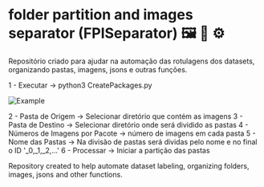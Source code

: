 # folder partition and images separator (FPISeparator) 🖼 📝 ⚙️
Repositório criado para ajudar na automação das rotulagens dos datasets, organizando pastas, imagens, jsons e outras funções. 

1 - Executar -> python3 CreatePackages.py

![Example](https://github.com/PhaellZX/Automation_Labeling_Python/assets/48337836/44581a5c-7f50-4e77-9e92-84e939492f39)

2 - Pasta de Origem -> Selecionar diretório que contém as imagens
3 - Pasta de Destino -> Selecionar diretório onde será dividido as pastas 
4 - Números de Imagens por Pacote -> número de imagens em cada pasta
5 - Nome das Pastas -> Na divisão de pastas será dividas pelo nome e no final o ID '_0,_1,_2,...'
6 - Processar -> Iniciar a partição das pastas

Repository created to help automate dataset labeling, organizing folders, images, jsons and other functions.

